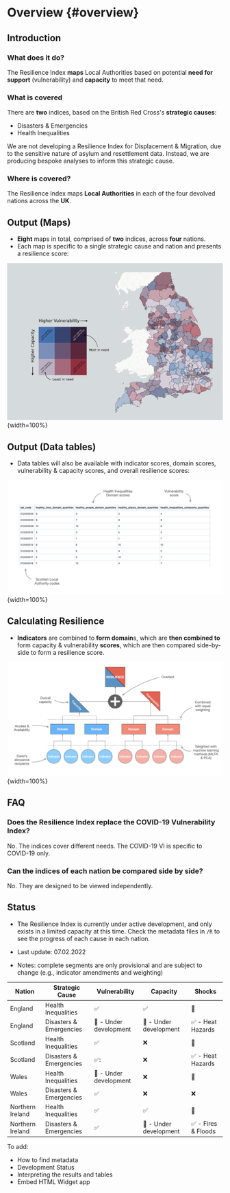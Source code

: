 # Overview {#overview}

## Introduction

### What does it do?
The Resilience Index **maps** Local Authorities based on potential **need for support** (vulnerability) and **capacity** to meet that need.

### What is covered
There are **two** indices, based on the British Red Cross's **strategic causes**:

- Disasters & Emergencies
- Health Inequalities

We are not developing a Resilience Index for Displacement & Migration, due to the sensitive nature of asylum and resettlement data. Instead, we are producing bespoke analyses to inform this strategic cause.

### Where is covered?
The Resilience Index maps **Local Authorities** in each of the four devolved nations across the **UK**.

## Output (Maps)

- **Eight** maps in total, comprised of **two** indices, across **four** nations.
- Each map is specific to a single strategic cause and nation and presents a resilience score:

![](images/overview/output-map.png){width=100%}

## Output (Data tables)

- Data tables will also be available with indicator scores, domain scores, vulnerability & capacity scores, and overall resilience scores:

![](images/overview/output-table.png){width=100%}

## Calculating Resilience

- **Indicators** are combined to **form domain**s, which are **then combined to** form capacity & vulnerability **scores**, which are then compared side-by-side to form a resilience score.

![](images/overview/tree-diagram.png){width=100%}

## FAQ

### Does the Resilience Index replace the COVID-19 Vulnerability Index?
No. The indices cover different needs. The COVID-19 VI is specific to
COVID-19 only.

### Can the indices of each nation be compared side by side?
No. They are designed to be viewed independently.

## Status

- The Resilience Index is currently under active development, and only exists in a limited capacity at this time. Check the metadata files in `/R` to see the progress of each cause in each nation.

- Last update: 07.02.2022
- Notes: complete segments are only provisional and are subject to change (e.g., indicator amendments and weighting)

| Nation | Strategic Cause | Vulnerability | Capacity | Shocks |
| --- | --- | --- | --- | --- |
| England | Health Inequalities | ✅ | ✅ | 🚫 |
| England | Disasters & Emergencies | 🚧 - Under development | 🚧 - Under development | ✅ - Heat Hazards |
| Scotland | Health Inequalities | ✅ | ❌ | 🚫 |
| Scotland | Disasters & Emergencies | ✅: | ❌ | ✅ - Heat Hazards |
| Wales | Health Inequalities | 🚧 - Under development | ❌ | 🚫 |
| Wales | Disasters & Emergencies | ✅ | ❌ | ❌ |
| Northern Ireland | Health Inequalities | ✅ | ✅ | 🚫 |
| Northern Ireland | Disasters & Emergencies | ✅ | 🚧 - Under development | ✅ - Fires & Floods |

To add:

- How to find metadata
- Development Status
- Interpreting the results and tables
- Embed HTML Widget app
